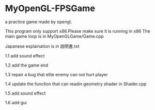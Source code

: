 # MyOpenGL-FPSGame 
a practice game made by opengl.

This program only support x86.Please make sure it is running in x86
The main game loop is in MyOpenGLGame/Game.cpp

Japanese explaination is in 説明書.txt

1.1 add sound effect

1.2 add the game end

1.3 repair a bug that elite enemy can not hurt player

1.4 update the function that can readin geometry shader in Shader.cpp

1.5 add sound effect

1.6 add gui
